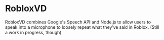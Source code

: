 # RobloxVD
RobloxVD combines Google's Speech API and Node.js to allow users to speak into a microphone to loosely repeat what they've said in Roblox. (Still a work in progress, though)
